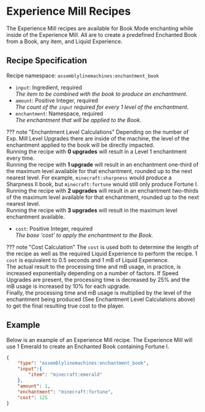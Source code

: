 # Experience Mill Recipes

The Experience Mill recipes are available for Book Mode enchanting while inside of the Experience Mill. All are to create a predefined Enchanted Book from a Book, any item, and Liquid Experience.

## Recipe Specification

Recipe namespace: `assemblylinemachines:enchantment_book`

- `input`: Ingredient, required  
*The item to be combined with the book to produce an enchantment.*
- `amount`: Positive Integer, required  
*The count of the `input` required for every 1 level of the enchantment.*
- `enchantment`: Namespace, required  
*The enchantment that will be applied to the Book.*

??? note "Enchantment Level Calculations"
    Depending on the number of Exp. Mill Level Upgrades there are inside of the machine, the level of the enchantment applied to the book will be directly impacted.  
    Running the recipe with **0 upgrades** will result in a Level 1 enchantment every time.  
    Running the recipe with **1 upgrade** will result in an enchantment one-third of the maximum level available for that enchantment, rounded up to the next nearest level. For example, `minecraft:sharpness` would produce a Sharpness II book, but `minecraft:fortune` would still only produce Fortune I.  
    Running the recipe with **2 upgrades** will result in an enchantment two-thirds of the maximum level available for that enchantment, rounded up to the next nearest level.  
    Running the recipe with **3 upgrades** will result in the maximum level enchantment available.


- `cost`: Positive Integer, required  
*The base 'cost' to apply the enchantment to the Book.*

??? note "Cost Calculation"
    The `cost` is used both to determine the length of the recipe as well as the required Liquid Experience to perform the recipe. 1 `cost` is equivalent to 0.5 seconds and 1 mB of Liquid Experience.  
    The actual result to the processing time and mB usage, in practice, is increased exponentially depending on a number of factors. If Speed Upgrades are present, the processing time is decreased by 25% and the mB usage is increased by 10% for each upgrade.  
    Finally, the processing time and mB usage is multiplied by the level of the enchantment being produced (See Enchantment Level Calculations above) to get the final resulting true cost to the player.

## Example

Below is an example of an Experience Mill recipe. The Experience Mill will use 1 Emerald to create an Enchanted Book containing Fortune I.

``` json
{
	"type": "assemblylinemachines:enchantment_book",
	"input":{
		"item": "minecraft:emerald"
	},
	"amount": 1,
	"enchantment": "minecraft:fortune",
	"cost": 125
}
```